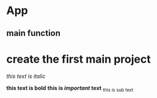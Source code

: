 # App

## main function

# create the first main project

*this text is italic*

**this text is bold**
**this is _important_ text**
<sub>this is sub text</sub>
